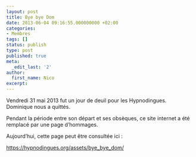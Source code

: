```yaml
---
layout: post
title: Bye bye Dom
date: 2013-06-04 09:16:55.000000000 +02:00
categories:
- Membres
tags: []
status: publish
type: post
published: true
meta:
  _edit_last: '2'
author:
  first_name: Nico
excerpt:
---
```

<p>Vendredi 31 mai 2013 fut un jour de deuil pour les Hypnodingues. Dominique nous a quittés.</p>
<p>Pendant la période entre son départ et ses obsèques, ce site internet a été remplacé par une page d’hommages.</p>
<p>Aujourd’hui, cette page peut être consultée ici :</p>
<p><a href="/assets/bye_bye_dom/">https://hypnodingues.org/assets/bye_bye_dom/</a></p>
<p>&nbsp;</p>
<p>&nbsp;</p>
